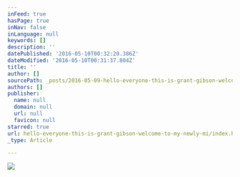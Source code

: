 ```yaml
---
inFeed: true
hasPage: true
inNav: false
inLanguage: null
keywords: []
description: ''
datePublished: '2016-05-10T00:32:20.386Z'
dateModified: '2016-05-10T00:31:37.804Z'
title: ''
author: []
sourcePath: _posts/2016-05-09-hello-everyone-this-is-grant-gibson-welcome-to-my-newly-mi.md
authors: []
publisher:
  name: null
  domain: null
  url: null
  favicon: null
starred: true
url: hello-everyone-this-is-grant-gibson-welcome-to-my-newly-mi/index.html
_type: Article

---
```

![](https://the-grid-user-content.s3-us-west-2.amazonaws.com/a79c71ce-5f0e-4bb5-a89b-2a4ff26e8be2.png)
